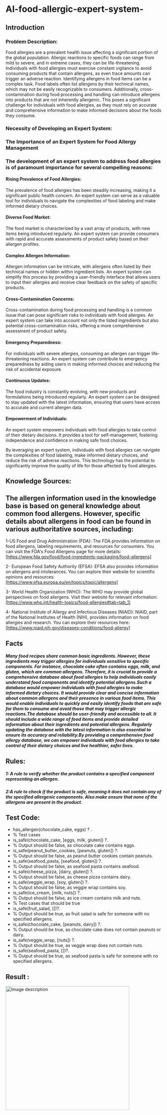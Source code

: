 # AI-food-allergic-expert-system-
## Introduction
### Problem Description:
Food allergies are a prevalent health issue affecting a significant portion of the global population. Allergic reactions to specific foods can range from mild to severe, and in extreme cases, they can be life-threatening. Individuals with food allergies must exercise constant vigilance to avoid consuming products that contain allergens, as even trace amounts can trigger an adverse reaction.
Identifying allergens in food items can be a complex task. Food labels often list allergens by their technical names, which may not be easily recognizable to consumers. Additionally, cross-contamination during food processing and handling can introduce allergens into products that are not inherently allergenic. This poses a significant challenge for individuals with food allergies, as they must rely on accurate and comprehensive information to make informed decisions about the foods they consume.

### Necessity of Developing an Expert System:
### The Importance of an Expert System for Food Allergy Management

### The development of an expert system to address food allergies is of paramount importance for several compelling reasons:


#### Rising Prevalence of Food Allergies: 
The prevalence of food allergies has been steadily increasing, making it a significant public health concern. An expert system can serve as a valuable tool for individuals to navigate the complexities of food labeling and make informed dietary choices.

#### Diverse Food Market:
The food market is characterized by a vast array of products, with new items being introduced regularly. An expert system can provide consumers with rapid and accurate assessments of product safety based on their allergen profiles.

#### Complex Allergen Information:
Allergen information can be intricate, with allergens often listed by their technical names or hidden within ingredient lists. An expert system can simplify this process by providing a user-friendly interface that allows users to input their allergies and receive clear feedback on the safety of specific products.

#### Cross-Contamination Concerns:
Cross-contamination during food processing and handling is a common issue that can pose significant risks to individuals with food allergies. An expert system can take into account not only the listed ingredients but also potential cross-contamination risks, offering a more comprehensive assessment of product safety.

#### Emergency Preparedness: 
For individuals with severe allergies, consuming an allergen can trigger life-threatening reactions. An expert system can contribute to emergency preparedness by aiding users in making informed choices and reducing the risk of accidental exposure.

#### Continuous Updates:
The food industry is constantly evolving, with new products and formulations being introduced regularly. An expert system can be designed to stay updated with the latest information, ensuring that users have access to accurate and current allergen data.

#### Empowerment of Individuals: 
An expert system empowers individuals with food allergies to take control of their dietary decisions. It provides a tool for self-management, fostering independence and confidence in making safe food choices.

By leveraging an expert system, individuals with food allergies can navigate the complexities of food labeling, make informed dietary choices, and reduce the risk of adverse reactions. This technology has the potential to significantly improve the quality of life for those affected by food allergies.

## Knowledge Sources:
## The allergen information used in the knowledge base is based on general knowledge about common food allergens. However, specific details about allergens in food can be found in various authoritative sources, including:

1-US Food and Drug Administration (FDA): The FDA provides information on food allergens, labeling requirements, and resources for consumers. You can visit the FDA's Food Allergens page for more details: [https://www.fda.gov/food/food-ingredients-packaging/food-allergens]

2- European Food Safety Authority (EFSA): EFSA also provides information on allergens and intolerances. You can explore their website for scientific opinions and resources: [https://www.efsa.europa.eu/en/topics/topic/allergens]

3- World Health Organization (WHO): The WHO may provide global perspectives on food allergens. Visit their website for relevant information: [https://www.who.int/health-topics/food-allergies#tab=tab_1]

4- National Institute of Allergy and Infectious Diseases (NIAID): NIAID, part of the National Institutes of Health (NIH), provides information on food allergies and research. You can explore their resources here: [https://www.niaid.nih.gov/diseases-conditions/food-allergy]

## Facts
##### Many food recipes share common basic ingredients. However, these ingredients may trigger allergies for individuals sensitive to specific components. For instance, chocolate cake often contains eggs, milk, and gluten, which are common allergens. Therefore, it is crucial to provide a comprehensive database about food allergies to help individuals easily understand food components and identify potential allergens.Such a database would empower individuals with food allergies to make informed dietary choices. It would provide clear and concise information about common allergens and their presence in various food items. This would enable individuals to quickly and easily identify foods that are safe for them to consume and avoid those that may trigger allergic reactions.The database should be user-friendly and accessible to all. It should include a wide range of food items and provide detailed information about their ingredients and potential allergens. Regularly updating the database with the latest information is also essential to ensure its accuracy and reliability.By providing a comprehensive food allergy database, we can empower individuals with food allergies to take control of their dietary choices and live healthier, safer lives.

## Rules:
##### 1: A rule to verify whether the product contains a specified component representing an allergen.
##### 2:A rule to check if the product is safe, meaning it does not contain any of the specified allergenic components. Also make ensure that none of the allergens are present in the product.

## Test Code:
- has_allergen(chocolate_cake, eggs) ? .
- % Test cases
- is_safe(chocolate_cake, [eggs, milk, gluten]) ?.
- % Output should be false, as chocolate cake contains eggs.
- is_safe(peanut_butter_cookies, [peanuts, gluten]) ?.
- % Output should be false, as peanut butter cookies contain peanuts.
- is_safe(seafood_pasta, [seafood, gluten]) ?.
- % Output should be false, as seafood pasta contains seafood.
- is_safe(cheese_pizza, [dairy, gluten]) ?.
- % Output should be false, as cheese pizza contains dairy.
- is_safe(veggie_wrap, [soy, gluten]) ?.
- % Output should be false, as veggie wrap contains soy.
- is_safe(ice_cream, [milk, nuts]) ?.
- % Output should be false, as ice cream contains milk and nuts.
- % Test cases that should be true
- is_safe(fruit_salad, [])?.
- % Output should be true, as fruit salad is safe for someone with no specified allergens.
- is_safe(chocolate_cake, [peanuts, dairy]) ?.
- % Output should be true, as chocolate cake does not contain peanuts or dairy.
- is_safe(veggie_wrap, [nuts]) ?.
- % Output should be true, as veggie wrap does not contain nuts.
- is_safe(seafood_pasta, [])?.
- % Output should be true, as seafood pasta is safe for someone with no specified allergens.
## Result :
<img src="https://github.com/AishaIbrahum/Advanced-Database-Design-and-Implementation-of-a-Blood-Bank-Management-System/assets/143902740/0ff95d1a-bf94-49d9-98a7-974746d781b8" width = "400" alt="Image description">

